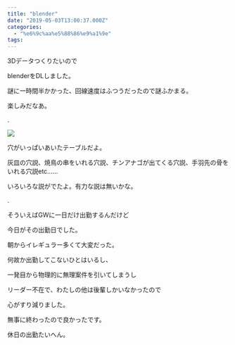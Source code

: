 ```yaml
---
title: "blender"
date: "2019-05-03T13:00:37.000Z"
categories: 
  - "%e6%9c%aa%e5%88%86%e9%a1%9e"
tags: 
---
```


3Dデータつくりたいので

blenderをDLしました。

謎に一時間半かかった、回線速度はふつうだったので謎ふかまる。

楽しみだなあ。

.

![](images/2019-05-03-18-12-439149139865973753514.jpg)

穴がいっぱいあいたテーブルだよ。

灰皿の穴説、焼鳥の串をいれる穴説、チンアナゴが出てくる穴説、手羽先の骨をいれる穴説etc……

いろいろな説がでたよ。有力な説は無いかな。

.

そういえばGWに一日だけ出勤するんだけど

今日がその出勤日でした。

朝からイレギュラー多くて大変だった。

何故か出勤してこないひとはいるし、

一発目から物理的に無理案件を引いてしまうし

リーダー不在で、わたしの他は後輩しかいなかったので

心がすり減りました。

無事に終わったので良かったです。

休日の出勤たいへん。
